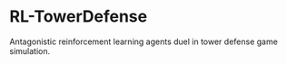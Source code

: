 # RL-TowerDefense
Antagonistic reinforcement learning agents duel in tower defense game simulation.
